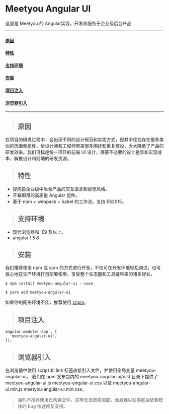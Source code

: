 # Meetyou Angular UI
这里是 Meetyou 的 Angular实现，开发和服务于企业级后台产品

---
#### [原因](#原因)
#### [特性](#特性)
#### [支持环境](#支持环境)
#### [安装](#安装)
#### [项目注入](#项目注入)
#### [浏览器引入](#浏览器引入)
---
  
> ## 原因
在项目的研发过程中，会出现不同的设计规范和实现方式，但其中往往存在很多类似的页面和组件，给设计师和工程师带来很多困扰和重复建设，大大降低了产品的研发效率。我们目标是统一项目的前端 UI 设计，屏蔽不必要的设计差异和实现成本，解放设计和前端的研发资源。
  
> ## 特性
- 提炼自企业级中后台产品的交互语言和视觉风格。
- 开箱即用的高质量 Angular 组件。
- 基于 npm + webpack + babel 的工作流，支持 ES2015。
  
> ## 支持环境
- 现代浏览器和 IE9 及以上。
- angular 1.5.8
  
> ## 安装
我们推荐使用 npm 或 yarn 的方式进行开发，不仅可在开发环境轻松调试，也可放心地在生产环境打包部署使用，享受整个生态圈和工具链带来的诸多好处。
  
```
$ npm install meetyou-angular-ui --save
```
```
$ yarn add meetyou-angular-ui
```
如果你的网络环境不佳，推荐使用 [cnpm](https://github.com/cnpm/cnpm)。
  
> ## 项目注入

```
angular.module('app', [
  'meetyou-angular-ui',
]);
```
  
> ## 浏览器引入
在浏览器中使用 script 和 link 标签直接引入文件，并使用全局变量 meetyou-angular-ui。
我们在 npm 发布包内的 meetyou-angular-ui/dist 目录下提供了 meetyou-angular-ui.js meetyou-angular-ui.css 以及 meetyou-angular-ui.min.js meetyou-angular-ui.min.css。
> 强烈不推荐使用已构建文件，这样无法按需加载，而且难以获得底层依赖模块的 bug 快速修复支持。
